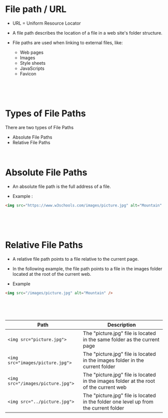 # File path / URL

- URL = Uniform Resource Locator

- A file path describes the location of a file in a web site's folder structure.

* File paths are used when linking to external files, like:

  - Web pages
  - Images
  - Style sheets
  - JavaScripts
  - Favicon

&nbsp;

&nbsp;

# Types of File Paths

There are two types of File Paths

- Absolute File Paths
- Relative File Paths

&nbsp;

# Absolute File Paths

- An absolute file path is the full address of a file.

* Example :

```html
<img src="https://www.w3schools.com/images/picture.jpg" alt="Mountain" />
```

&nbsp;

&nbsp;

# Relative File Paths

- A relative file path points to a file relative to the current page.

- In the following example, the file path points to a file in the images folder located at the root of the current web.

- Example

```html
<img src="/images/picture.jpg" alt="Mountain" />
```

&nbsp;

&nbsp;

| Path                              | Description                                                                           |
| --------------------------------- | ------------------------------------------------------------------------------------- |
| `<img src="picture.jpg">`         | The "picture.jpg" file is located in the same folder as the current page              |
| `<img src="images/picture.jpg">`  | The "picture.jpg" file is located in the images folder in the current folder          |
| `<img src="/images/picture.jpg">` | The "picture.jpg" file is located in the images folder at the root of the current web |
| `<img src="../picture.jpg">`      | The "picture.jpg" file is located in the folder one level up from the current folder  |
